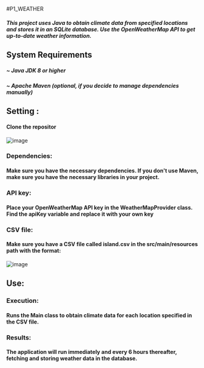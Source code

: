 #P1_WEATHER

##### This project uses Java to obtain climate data from specified locations and stores it in an SQLite database. Use the OpenWeatherMap API to get up-to-date weather information.

## System Requirements
##### ~ Java JDK 8 or higher
##### ~ Apache Maven (optional, if you decide to manage dependencies manually)

## Setting :
#### Clone the repositor
![image](https://github.com/DaniielMG/Practica1AEMET/assets/95304769/760006ba-a6a1-48b6-b854-8cec1cff5625)

### Dependencies:
#### Make sure you have the necessary dependencies. If you don't use Maven, make sure you have the necessary libraries in your project.

### API key:
#### Place your OpenWeatherMap API key in the WeatherMapProvider class. Find the apiKey variable and replace it with your own key

### CSV file:
#### Make sure you have a CSV file called island.csv in the src/main/resources path with the format:
![image](https://github.com/DaniielMG/Practica1AEMET/assets/95304769/55fa41d3-b300-4129-b5a4-e7707065f2f5)

## Use:

### Execution:
#### Runs the Main class to obtain climate data for each location specified in the CSV file.

### Results:
#### The application will run immediately and every 6 hours thereafter, fetching and storing weather data in the database.
